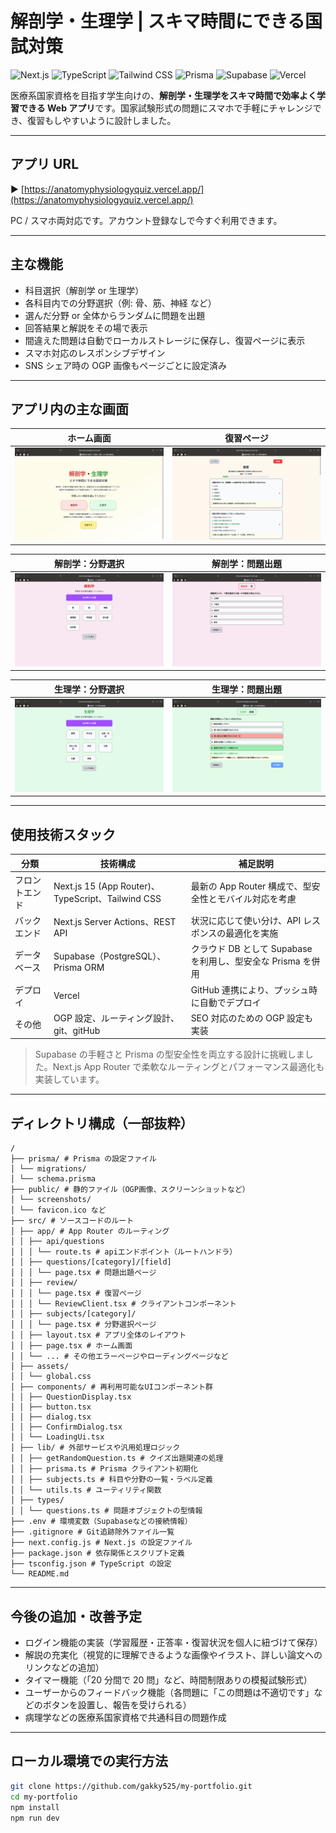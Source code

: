 # 解剖学・生理学 | スキマ時間にできる国試対策

![Next.js](https://img.shields.io/badge/Next.js-15.4.2-blue?logo=nextdotjs)
![TypeScript](https://img.shields.io/badge/TypeScript-5.8.3-blue?logo=typescript)
![Tailwind CSS](https://img.shields.io/badge/TailwindCSS-4.1-blue?logo=tailwindcss)
![Prisma](https://img.shields.io/badge/Prisma-6.12.0-blue?logo=prisma)
![Supabase](https://img.shields.io/badge/Supabase-Platform-green?logo=supabase)
![Vercel](https://img.shields.io/badge/Vercel-Hosting-yellow?logo=vercel)

医療系国家資格を目指す学生向けの、**解剖学・生理学をスキマ時間で効率よく学習できる Web アプリ**です。国家試験形式の問題にスマホで手軽にチャレンジでき、復習もしやすいように設計しました。

---

## アプリ URL

▶️ [https://anatomyphysiologyquiz.vercel.app/](https://anatomyphysiologyquiz.vercel.app/)

PC / スマホ両対応です。アカウント登録なしで今すぐ利用できます。

---

## 主な機能

- 科目選択（解剖学 or 生理学）
- 各科目内での分野選択（例: 骨、筋、神経 など）
- 選んだ分野 or 全体からランダムに問題を出題
- 回答結果と解説をその場で表示
- 間違えた問題は自動でローカルストレージに保存し、復習ページに表示
- スマホ対応のレスポンシブデザイン
- SNS シェア時の OGP 画像もページごとに設定済み

---

## アプリ内の主な画面

| ホーム画面                             | 復習ページ                                 |
| -------------------------------------- | ------------------------------------------ |
| ![home](./public/screenshots/home.png) | ![review](./public/screenshots/review.png) |

| 解剖学：分野選択                                         | 解剖学：問題出題                                       |
| -------------------------------------------------------- | ------------------------------------------------------ |
| ![anatomy-field](./public/screenshots/anatomy-field.png) | ![anatomy-quiz](./public/screenshots/anatomy-quiz.png) |

| 生理学：分野選択                                               | 生理学：問題出題                                             |
| -------------------------------------------------------------- | ------------------------------------------------------------ |
| ![physiology-field](./public/screenshots/physiology-field.png) | ![physiology-quiz](./public/screenshots/physiology-quiz.png) |

---

## 使用技術スタック

| 分類           | 技術構成                                          | 補足説明                                                     |
| -------------- | ------------------------------------------------- | ------------------------------------------------------------ |
| フロントエンド | Next.js 15 (App Router)、TypeScript、Tailwind CSS | 最新の App Router 構成で、型安全性とモバイル対応を考慮       |
| バックエンド   | Next.js Server Actions、REST API                  | 状況に応じて使い分け、API レスポンスの最適化を実施           |
| データベース   | Supabase（PostgreSQL）、Prisma ORM                | クラウド DB として Supabase を利用し、型安全な Prisma を併用 |
| デプロイ       | Vercel                                            | GitHub 連携により、プッシュ時に自動でデプロイ                |
| その他         | OGP 設定、ルーティング設計、git、gitHub           | SEO 対応のための OGP 設定も実装                              |

> Supabase の手軽さと Prisma の型安全性を両立する設計に挑戦しました。Next.js App Router で柔軟なルーティングとパフォーマンス最適化も実装しています。

---

## ディレクトリ構成（一部抜粋）

```
/
├── prisma/ # Prisma の設定ファイル
│ └── migrations/
│ └── schema.prisma
├── public/ # 静的ファイル（OGP画像、スクリーンショットなど）
│ └── screenshots/
│ └── favicon.ico など
├── src/ # ソースコードのルート
│ ├── app/ # App Router のルーティング
│ │ ├── api/questions
│ │ │ └── route.ts # apiエンドポイント（ルートハンドラ）
│ │ ├── questions/[category]/[field]
│ │ │ └── page.tsx # 問題出題ページ
│ │ ├── review/
│ │ │ └── page.tsx # 復習ページ
│ │ │ └── ReviewClient.tsx # クライアントコンポーネント
│ │ ├── subjects/[category]/
│ │ │ └── page.tsx # 分野選択ページ
│ │ ├── layout.tsx # アプリ全体のレイアウト
│ │ ├── page.tsx # ホーム画面
│ │ └── ... # その他エラーページやローディングページなど
│ ├── assets/
│ │ └── global.css
│ ├── components/ # 再利用可能なUIコンポーネント群
│ │ ├── QuestionDisplay.tsx
│ │ ├── button.tsx
│ │ ├── dialog.tsx
│ │ ├── ConfirmDialog.tsx
│ │ └── LoadingUi.tsx
│ ├── lib/ # 外部サービスや汎用処理ロジック
│ │ ├── getRandomQuestion.ts # クイズ出題関連の処理
│ │ ├── prisma.ts # Prisma クライアント初期化
│ │ ├── subjects.ts # 科目や分野の一覧・ラベル定義
│ │ └── utils.ts # ユーティリティ関数
│ ├── types/
│ │ └── questions.ts # 問題オブジェクトの型情報
├── .env # 環境変数（Supabaseなどの接続情報）
├── .gitignore # Git追跡除外ファイル一覧
├── next.config.js # Next.js の設定ファイル
├── package.json # 依存関係とスクリプト定義
├── tsconfig.json # TypeScript の設定
└── README.md
```

---

## 今後の追加・改善予定

- ログイン機能の実装（学習履歴・正答率・復習状況を個人に紐づけて保存）
- 解説の充実化（視覚的に理解できるような画像やイラスト、詳しい論文へのリンクなどの追加）
- タイマー機能（「20 分間で 20 問」など、時間制限ありの模擬試験形式）
- ユーザーからのフィードバック機能（各問題に「この問題は不適切です」などのボタンを設置し、報告を受けられる）
- 病理学などの医療系国家資格で共通科目の問題作成

---

## ローカル環境での実行方法

```bash
git clone https://github.com/gakky525/my-portfolio.git
cd my-portfolio
npm install
npm run dev
```
